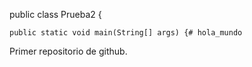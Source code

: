 public class Prueba2 {

	public static void main(String[] args) {# hola_mundo
Primer repositorio de github.
